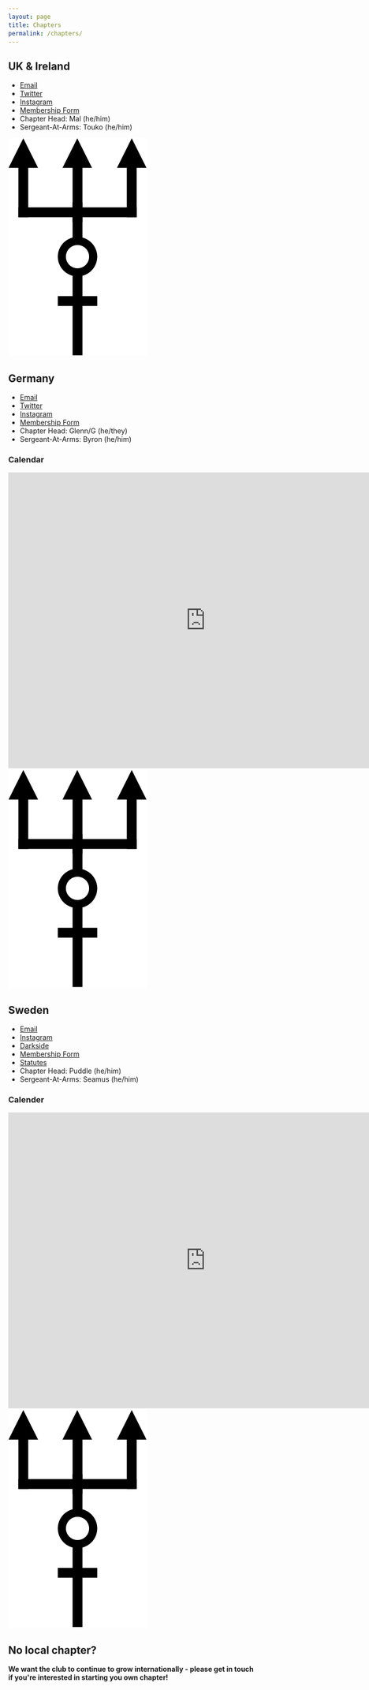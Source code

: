 ```yaml
---
layout: page
title: Chapters
permalink: /chapters/
---
```


## UK & Ireland

<ul>
  <li><a data-umami-event="Email-UK-Click" href="javascript:location='mailto:\u0070\u0072\u006f\u0074\u0065\u0075\u0073\u006c\u0065\u0061\u0074\u0068\u0065\u0072\u0075\u006b\u0069\u0040\u0067\u006d\u0061\u0069\u006c\u002e\u0063\u006f\u006d';void 0">Email</a></li>
  <li><a href="https://twitter.com/ProteusLthrUKI" data-umami-event="Twitter-UK-Click">Twitter</a></li>
  <li><a href="https://www.instagram.com/proteuslthruki/" data-umami-event="Instagram-UK-Click">Instagram</a></li>
  <li><a href="https://docs.google.com/forms/d/e/1FAIpQLSesCkE8_NNMP6MGhoWnjwWTc5gyu6pjnO0fh8csgxkwi004TA/viewform?usp=sf_link" data-umami-event="Form-UK-Click">Membership Form</a></li>
  <li>Chapter Head: Mal (he/him)</li>
  <li>Sergeant-At-Arms: Touko (he/him)</li>
</ul>

<img src="/assets/proteus.png" class="chapter-spacer" />

## Germany

<ul>
  <li><a data-umami-event="Email-Germany-Click" href="javascript:location='mailto:\u0070\u0072\u006f\u0074\u0065\u0075\u0073\u006c\u0065\u0061\u0074\u0068\u0065\u0072\u0063\u006c\u0075\u0062\u0067\u0065\u0072\u006d\u0061\u006e\u0079\u0040\u0067\u006d\u0061\u0069\u006c\u002e\u0063\u006f\u006d';void 0">Email </a></li>
  <li><a href="https://twitter.com/ProteusLthrGer" data-umami-event="Twitter-Germany-Click">Twitter</a></li>
  <li><a href="https://www.instagram.com/proteuslthrger/" data-umami-event="Instagram-Germany-Click">Instagram</a></li>
  <li><a href="https://docs.google.com/forms/d/e/1FAIpQLSd-lwPkOiR_ycQuVOsDWIvgbwGR9QBiEKhkwAbN0CUnJSkrIg/viewform?pli=1" data-umami-event="Form-Germany-Click">Membership Form</a></li>
  <li>Chapter Head: Glenn/G (he/they)</li>
  <li>Sergeant-At-Arms: Byron (he/him)</li>
</ul>

### Calendar

<iframe src="https://calendar.google.com/calendar/embed?height=600&wkst=1&showPrint=0&showCalendars=0&showTitle=0&mode=AGENDA&src=proteusleatherclubgermany%40gmail.com&ctz=Europe%2FBerlin" style="border: 0" width="800" height="600" frameborder="0" scrolling="no"></iframe>

<img src="/assets/proteus.png" class="chapter-spacer" />

## Sweden

<ul>
  <li><a data-umami-event="Email-Sweden-Click" href="javascript:location='mailto:\u0070\u0072\u006f\u0074\u0065\u0075\u0073\u006c\u0074\u0068\u0072\u0073\u0077\u0065\u0040\u0067\u006d\u0061\u0069\u006c\u002e\u0063\u006f\u006d';void 0">Email</a></li>
  <li><a href="https://instagram.com/proteuslthrswe" data-umami-event="Instagram-Sweden-Click">Instagram</a></li>
  <li><a href="https://www.darkside.se/net/?id=2852" data-umami-event="Darkside-Sweden-Click">Darkside</a></li>
  <li><a href="https://forms.gle/igt7LcdrupNfxnsS9" data-umami-event="Form-Sweden-Click">Membership Form</a></li>
  <li><a href="/assets/StadgarProteusLeatherSweden.pdf" data-umami-event="Statutes-Sweden-Click">Statutes</a></li>
  <li>Chapter Head: Puddle (he/him)</li>
  <li>Sergeant-At-Arms: Seamus (he/him)</li>
</ul>

### Calender 

<iframe src="https://calendar.google.com/calendar/embed?height=600&wkst=1&showPrint=0&showCalendars=0&showTitle=0&mode=AGENDA&src=proteuslthrswe%40gmail.com&ctz=Europe%2FStockholm" style="border: 0" width="800" height="600" frameborder="0" scrolling="no"></iframe>

<img src="/assets/proteus.png" class="chapter-spacer" />

## No local chapter?

**We want the club to continue to grow internationally - please get in touch if you're interested in starting you own chapter!**

